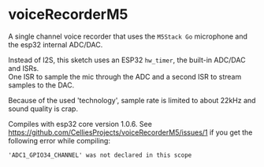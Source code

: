 # voiceRecorderM5
A single channel voice recorder that uses the `M5Stack Go` microphone and the esp32 internal ADC/DAC.

Instead of I2S, this sketch uses an ESP32 `hw_timer`, the built-in ADC/DAC and ISRs.<br>
One ISR to sample the mic through the ADC and a second ISR to stream samples to the DAC.

Because of the used 'technology', sample rate is limited to about 22kHz and sound quality is crap.

Compiles with esp32 core version 1.0.6. See https://github.com/CelliesProjects/voiceRecorderM5/issues/1 if you get the following error while compiling:

`'ADC1_GPIO34_CHANNEL' was not declared in this scope`


